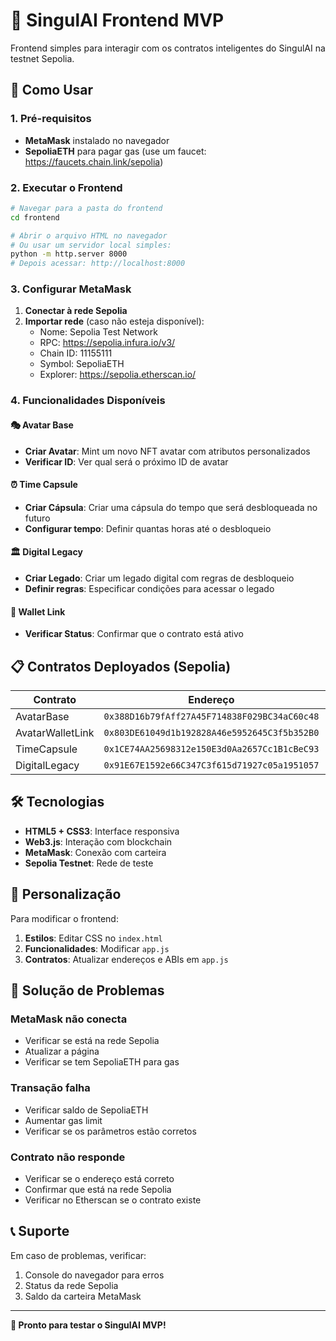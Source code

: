 # 🤖 SingulAI Frontend MVP

Frontend simples para interagir com os contratos inteligentes do SingulAI na testnet Sepolia.

## 🚀 Como Usar

### 1. Pré-requisitos
- **MetaMask** instalado no navegador
- **SepoliaETH** para pagar gas (use um faucet: https://faucets.chain.link/sepolia)

### 2. Executar o Frontend
```bash
# Navegar para a pasta do frontend
cd frontend

# Abrir o arquivo HTML no navegador
# Ou usar um servidor local simples:
python -m http.server 8000
# Depois acessar: http://localhost:8000
```

### 3. Configurar MetaMask
1. **Conectar à rede Sepolia**
2. **Importar rede** (caso não esteja disponível):
   - Nome: Sepolia Test Network
   - RPC: https://sepolia.infura.io/v3/
   - Chain ID: 11155111
   - Symbol: SepoliaETH
   - Explorer: https://sepolia.etherscan.io/

### 4. Funcionalidades Disponíveis

#### 🎭 Avatar Base
- **Criar Avatar**: Mint um novo NFT avatar com atributos personalizados
- **Verificar ID**: Ver qual será o próximo ID de avatar

#### ⏰ Time Capsule
- **Criar Cápsula**: Criar uma cápsula do tempo que será desbloqueada no futuro
- **Configurar tempo**: Definir quantas horas até o desbloqueio

#### 🏛️ Digital Legacy
- **Criar Legado**: Criar um legado digital com regras de desbloqueio
- **Definir regras**: Especificar condições para acessar o legado

#### 💼 Wallet Link
- **Verificar Status**: Confirmar que o contrato está ativo

## 📋 Contratos Deployados (Sepolia)

| Contrato | Endereço | Etherscan |
|----------|----------|-----------|
| AvatarBase | `0x388D16b79fAff27A45F714838F029BC34aC60c48` | [Ver](https://sepolia.etherscan.io/address/0x388D16b79fAff27A45F714838F029BC34aC60c48) |
| AvatarWalletLink | `0x803DE61049d1b192828A46e5952645C3f5b352B0` | [Ver](https://sepolia.etherscan.io/address/0x803DE61049d1b192828A46e5952645C3f5b352B0) |
| TimeCapsule | `0x1CE74AA25698312e150E3d0Aa2657Cc1B1cBeC93` | [Ver](https://sepolia.etherscan.io/address/0x1CE74AA25698312e150E3d0Aa2657Cc1B1cBeC93) |
| DigitalLegacy | `0x91E67E1592e66C347C3f615d71927c05a1951057` | [Ver](https://sepolia.etherscan.io/address/0x91E67E1592e66C347C3f615d71927c05a1951057) |

## 🛠️ Tecnologias

- **HTML5 + CSS3**: Interface responsiva
- **Web3.js**: Interação com blockchain
- **MetaMask**: Conexão com carteira
- **Sepolia Testnet**: Rede de teste

## 🔧 Personalização

Para modificar o frontend:

1. **Estilos**: Editar CSS no `index.html`
2. **Funcionalidades**: Modificar `app.js`
3. **Contratos**: Atualizar endereços e ABIs em `app.js`

## 🐛 Solução de Problemas

### MetaMask não conecta
- Verificar se está na rede Sepolia
- Atualizar a página
- Verificar se tem SepoliaETH para gas

### Transação falha
- Verificar saldo de SepoliaETH
- Aumentar gas limit
- Verificar se os parâmetros estão corretos

### Contrato não responde
- Verificar se o endereço está correto
- Confirmar que está na rede Sepolia
- Verificar no Etherscan se o contrato existe

## 📞 Suporte

Em caso de problemas, verificar:
1. Console do navegador para erros
2. Status da rede Sepolia
3. Saldo da carteira MetaMask

---

**🎉 Pronto para testar o SingulAI MVP!**